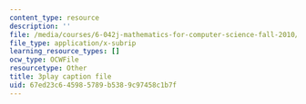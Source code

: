 ```yaml
---
content_type: resource
description: ''
file: /media/courses/6-042j-mathematics-for-computer-science-fall-2010/67ed23c645985789b5389c97458c1b7f_5RSMLgy06Ew.vtt
file_type: application/x-subrip
learning_resource_types: []
ocw_type: OCWFile
resourcetype: Other
title: 3play caption file
uid: 67ed23c6-4598-5789-b538-9c97458c1b7f
---
```

